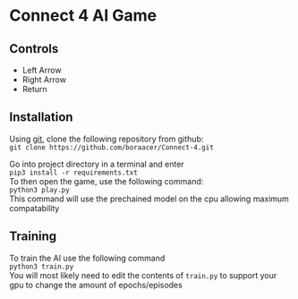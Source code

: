 # Connect 4 AI Game 

## Controls
- Left Arrow 
- Right Arrow
- Return


## Installation
Using [git](https://git-scm.com/downloads), clone the following repository from github: <br>
`git clone https://github.com/boraacer/Connect-4.git`<br>

Go into project directory in a terminal and enter <br>
`pip3 install -r requirements.txt`
<br>
To then open the game, use the following command: <br>
`python3 play.py` <br>
This command will use the prechained model on the cpu allowing maximum compatability


## Training
To train the AI use the following command <br>
`python3 train.py` <br>
You will most likely need to edit the contents of `train.py` to support your gpu to change the amount of epochs/episodes